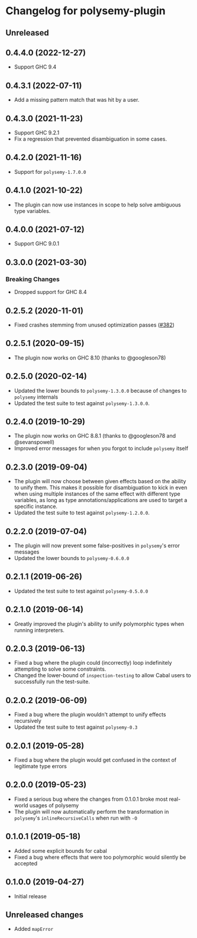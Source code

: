 # Changelog for polysemy-plugin

## Unreleased

## 0.4.4.0 (2022-12-27)

* Support GHC 9.4

## 0.4.3.1 (2022-07-11)

* Add a missing pattern match that was hit by a user.

## 0.4.3.0 (2021-11-23)

* Support GHC 9.2.1
* Fix a regression that prevented disambiguation in some cases.

## 0.4.2.0 (2021-11-16)

- Support for `polysemy-1.7.0.0`

## 0.4.1.0 (2021-10-22)

- The plugin can now use instances in scope to help solve ambiguous type
    variables.

## 0.4.0.0 (2021-07-12)

* Support GHC 9.0.1

## 0.3.0.0 (2021-03-30)

### Breaking Changes
* Dropped support for GHC 8.4

## 0.2.5.2 (2020-11-01)

- Fixed crashes stemming from unused optimization passes
  ([#382](https://github.com/polysemy-research/polysemy/pull/382))

## 0.2.5.1 (2020-09-15)

- The plugin now works on GHC 8.10 (thanks to @googleson78)

## 0.2.5.0 (2020-02-14)

- Updated the lower bounds to `polysemy-1.3.0.0` because of changes to
    `polysemy` internals
- Updated the test suite to test against `polysemy-1.3.0.0`.

## 0.2.4.0 (2019-10-29)

- The plugin now works on GHC 8.8.1 (thanks to @googleson78 and @sevanspowell)
- Improved error messages for when you forgot to include `polysemy` itself

## 0.2.3.0 (2019-09-04)

- The plugin will now choose between given effects based on the ability to unify them.
    This makes it possible for disambiguation to kick in even when using multiple
    instances of the same effect with different type variables,
    as long as type annotations/applications are used to
    target a specific instance.
- Updated the test suite to test against `polysemy-1.2.0.0`.

## 0.2.2.0 (2019-07-04)

- The plugin will now prevent some false-positives in `polysemy`'s error
    messages
- Updated the lower bounds to `polysemy-0.6.0.0`

## 0.2.1.1 (2019-06-26)

- Updated the test suite to test against `polysemy-0.5.0.0`

## 0.2.1.0 (2019-06-14)

- Greatly improved the plugin's ability to unify polymorphic types when running
    interpreters.

## 0.2.0.3 (2019-06-13)

- Fixed a bug where the plugin could (incorrectly) loop indefinitely attempting
    to solve some constraints.
- Changed the lower-bound of `inspection-testing` to allow Cabal users to
    successfully run the test-suite.

## 0.2.0.2 (2019-06-09)

- Fixed a bug where the plugin wouldn't attempt to unify effects recursively
- Updated the test suite to test against `polysemy-0.3`

## 0.2.0.1 (2019-05-28)

- Fixed a bug where the plugin would get confused in the context of legitimate
    type errors

## 0.2.0.0 (2019-05-23)

- Fixed a serious bug where the changes from 0.1.0.1 broke most real-world
    usages of polysemy
- The plugin will now automatically perform the transformation in
    `polysemy`'s `inlineRecursiveCalls` when run with `-O`

## 0.1.0.1 (2019-05-18)

- Added some explicit bounds for cabal
- Fixed a bug where effects that were too polymorphic would silently be accepted

## 0.1.0.0 (2019-04-27)

- Initial release

## Unreleased changes

- Added `mapError`

